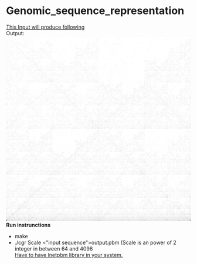 # Genomic_sequence_representation
[This Input will produce following](https://raw.githubusercontent.com/shubh-sohi/Genomic_sequence_representation/master/cgr_test_files/HUMHBB.txt)  
Output:
![](https://github.com/shubh-sohi/Genomic_sequence_representation/blob/master/SC1.png)
**Run instrunctions**
* make
* ./cgr Scale <"input sequence">output.pbm (Scale is an power of 2 integer in between 64 and 4096  
[Have to have lnetpbm library in your system.](http://netpbm.sourceforge.net/getting_netpbm.php)
